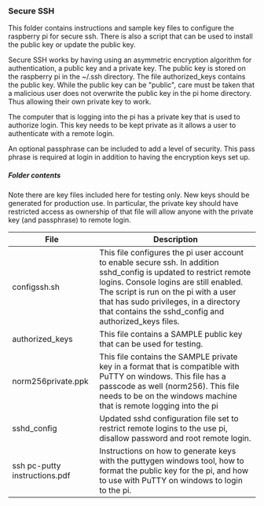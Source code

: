 ### Secure SSH 
This folder contains instructions and sample key files to configure the raspberry pi for secure ssh.  There is also a script that can be used to install the public key or update the public key.

Secure SSH works by having using an asymmetric encryption algorithm for authentication, a public key and a private key.  The public key is stored on the raspberry pi in the ~/.ssh directory.  The file authorized_keys contains the public key.  While the public key can be "public", care must be taken that a malicious user does not overwrite the public key in the pi home directory.  Thus allowing their own private key to work.

The computer that is logging into the pi has a private key that is used to authorize login.  This key needs to be kept private as it allows a user to authenticate with a remote login.

An optional passphrase can be included to add a level of security.  This pass phrase is required at login in addition to having the encryption keys set up.
##### Folder contents
Note there are key files included here for testing only.  New keys should be generated for production use.  In particular, the private key should have restricted access as ownership of that file will allow anyone with the private key (and passphrase) to remote login.

| File | Description |
|--------|--------|
| configssh.sh       |   This file configures the pi user account to enable secure ssh. In addition sshd_config is updated to restrict remote logins.  Console logins are still enabled.  The script is run on the pi with a user that has sudo privileges, in a directory that contains the sshd_config and authorized_keys files.|
|authorized_keys| This file contains a SAMPLE public key that can be used for testing.|
|norm256private.ppk| This file contains the SAMPLE private key in a format that is compatible with PuTTY on windows.  This file has a passcode as well (norm256).  This file needs to be on the windows machine that is remote logging into the pi|
|sshd_config| Updated sshd configuration file set to restrict remote logins to the use pi, disallow password and root remote login.|
|ssh pc-putty instructions.pdf| Instructions on how to generate keys with the puttygen windows tool, how to format the public key for the pi, and how to use with PuTTY on windows to login to the pi.|




